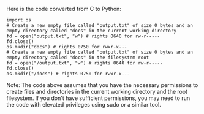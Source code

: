 Here is the code converted from C to Python:
```
import os
# Create a new empty file called "output.txt" of size 0 bytes and an empty directory called "docs" in the current working directory
fd = open("output.txt", "w") # rights 0640 for rw-r-----
fd.close()
os.mkdir("docs") # rights 0750 for rwxr-x---
# Create a new empty file called "output.txt" of size 0 bytes and an empty directory called "docs" in the filesystem root
fd = open("/output.txt", "w") # rights 0640 for rw-r-----
fd.close()
os.mkdir("/docs") # rights 0750 for rwxr-x---
```
Note: The code above assumes that you have the necessary permissions to create files and directories in the current working directory and the root filesystem. If you don't have sufficient permissions, you may need to run the code with elevated privileges using sudo or a similar tool.

